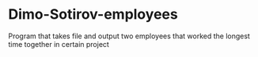 # Dimo-Sotirov-employees
Program that takes file and output two employees that worked the longest time together in  certain project
